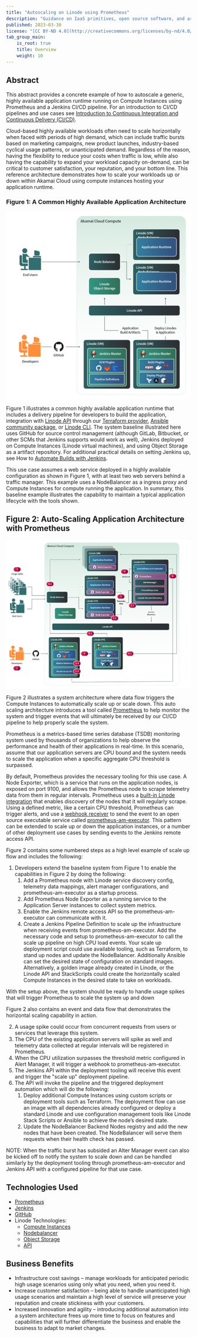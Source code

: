 ```yaml
---
title: "Autoscaling on Linode using Prometheus"
description: "Guidance on IaaS primitives, open source software, and architecture design to implement a highly available and production ready Cloud-based document management system."
published: 2023-03-30
license: "[CC BY-ND 4.0](http://creativecommons.org/licenses/by-nd/4.0/)"
tab_group_main:
    is_root: true
    title: Overview
    weight: 10
---
```


## Abstract

This abstract provides a concrete example of how to autoscale a generic, highly available application runtime running on Compute Instances using Prometheus and a Jenkins CI/CD pipeline. For an introduction to CI/CD pipelines and use cases see [Introduction to Continuous Integration and Continuous Delivery (CI/CD)](/docs/guides/introduction-ci-cd/).

Cloud-based highly available workloads often need to scale horizontally when faced with periods of high demand, which can include traffic bursts based on marketing campaigns, new product launches, industry-based cyclical usage patterns, or unanticipated demand. Regardless of the reason, having the flexibility to reduce your costs when traffic is low, while also having the capability to expand your workload capacity on-demand, can be critical to customer satisfaction, your reputation, and your bottom line.  This reference architecture demonstrates how to scale your workloads up or down within Akamai Cloud using compute instances hosting your application runtime.

### Figure 1: A Common Highly Available Application Architecture

!["Traditional implementation"](traditional-cloud-build-implementation.png)

Figure 1 illustrates a common highly available application runtime that includes a delivery pipeline for developers to build the application, integration with [Linode API](/docs/products/tools/api/) through our [Terraform provider](https://registry.terraform.io/namespaces/linode), [Ansible community package](https://github.com/linode/ansible_linode), or [Linode CLI](/docs/products/tools/cli/). The system baseline illustrated here uses GitHub for source control management (although GitLab, Bitbucket, or other SCMs that Jenkins supports would work as well), Jenkins deployed on Compute Instances (Linode virtual machines), and using Object Storage as a artifact repository. For additional practical details on setting Jenkins up, see How to [Automate Builds with Jenkins](/docs/guides/automate-builds-with-jenkins-on-ubuntu/).

This use case assumes a web service deployed in a highly available configuration as shown in Figure 1, with at least two web servers behind a traffic manager. This example uses a NodeBalancer as a ingress proxy and Compute Instances for compute running the application. In summary, this baseline example illustrates the capability to maintain a typical application lifecycle with the tools shown.

## Figure 2: Auto-Scaling Application Architecture with Prometheus

!["Autoscaling with Prometheus diagram"](auto-scaling-with-prometheus.png)

Figure 2 illustrates a system architecture where data flow triggers the Compute Instances to automatically scale up or scale down. This auto scaling architecture introduces a tool called [Prometheus](https://prometheus.io/) to help monitor the system and trigger events that will ultimately be received by our CI/CD pipeline to help properly scale the system.

Prometheus is a metrics-based time series database (TSDB) monitoring system used by thousands of organizations to help observe the performance and health of their applications in real-time. In this scenario, assume that our application servers are CPU bound and the system needs to scale the application when a specific aggregate CPU threshold is surpassed.

By default, Prometheus provides the necessary tooling for this use case. A Node Exporter, which is a service that runs on the application nodes, is exposed on port 9100, and allows the Prometheus node to scrape telemetry data from them in regular intervals. Prometheus uses a [built-in Linode integration](https://prometheus.io/docs/prometheus/latest/configuration/configuration/#linode_sd_config) that enables discovery of the nodes that it will regularly scrape. Using a defined metric, like a certain CPU threshold, Prometheus can trigger alerts, and use a [webhook receiver](https://prometheus.io/docs/alerting/latest/configuration/#webhook_config) to send the event to an open source executable service called [prometheus-am-executor](https://github.com/imgix/prometheus-am-executor). This pattern can be extended to scale up or down the application instances, or a number of other deployment use cases by sending events to the Jenkins remote access API.

Figure 2 contains some numbered steps as a high level example of scale up flow and includes the following:
1.  Developers extend the baseline system from Figure 1 to enable the capabilities in Figure 2 by doing the following:
    1.  Add a Prometheus node with Linode service discovery config, telemetry data mappings, alert manager configurations, and prometheus-am-executor as a startup process.
    2.  Add Prometheus Node Exporter as a running service to the Application Server instances to collect system metrics.
    3.  Enable the Jenkins remote access API so the prometheus-am-executor can communicate with it.
    4.  Create a Jenkins Pipeline Definition to scale up the infrastructure when receiving events from prometheus-am-executor. Add the necessary code and setup to prometheus-am-executor to call the scale up pipeline on high CPU load events. Your scale up deployment script could use available tooling, such as Terraform, to stand up nodes and update the NodeBalancer. Additionally Ansible can set the desired state of configuration on standard images. Alternatively, a golden image already created in Linode, or the Linode API and StackScripts could create the horizontally scaled Compute Instances in the desired state to take on workloads.

With the setup above, the system should be ready to handle usage spikes that will trigger Prometheus to scale the system up and down

Figure 2 also contains an event and data flow that demonstrates the horizontal scaling capability in action.

2.  A usage spike could occur from concurrent requests from users or services that leverage this system.
3.  The CPU of the existing application servers will spike as well and telemetry data collected at regular intervals will be registered in Prometheus.
4.  When the CPU utilization surpasses the threshold metric configured in Alert Manager, it will trigger a webhook to prometheus-am-executor.
5.  The Jenkins API within the deployment tooling will receive this event and trigger the "scale up" deployment pipeline.
6.  The API will invoke the pipeline and the triggered deployment automation which will do the following:
    1.  Deploy additional Compute Instances using custom scripts or deployment tools such as Terraform. The deployment flow can use an image with all dependencies already configured or deploy a standard Linode and use configuration management tools like Linode Stack Scripts or Ansible to achieve the node’s desired state.
    2.  Update the NodeBalancer Backend Nodes registry and add the new nodes that have been created. The NodeBalancer will serve them requests when their health check has passed.

NOTE: When the traffic burst has subsided an Alter Manager event can also be kicked off to notify the system to scale down and can be handled similarly by the deployment tooling through prometheus-am-executor and Jenkins API with a configured pipeline for that use case.

## Technologies Used

-  [Prometheus](https://prometheus.io/)
-  [Jenkins](https://www.jenkins.io/)
-  [GitHub](https://github.com/)
-  Linode Technologies:
    -  [Compute Instances](/docs/products/compute/compute-instances/)
    -  [Nodebalancer](/docs/products/networking/nodebalancers/)
    -  [Object Storage](/docs/products/storage/object-storage/)
    -  [API](/docs/products/tools/api/)

## Business Benefits

-  Infrastructure cost savings – manage workloads for anticipated periodic high usage scenarios using only what you need, when you need it.
-  Increase customer satisfaction – being able to handle unanticipated high usage scenarios and maintain a high level of service will preserve your reputation and create stickiness with your customers.
-  Increased innovation and agility – introducing additional automation into a system architecture frees up more time to focus on features and capabilities that will further differentiate the business and enable the business to adapt to market changes.
